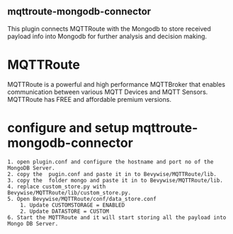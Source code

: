 ## mqttroute-mongodb-connector

This plugin connects MQTTRoute with the Mongodb to store received payload info into Mongodb for further analysis and decision making. 

# MQTTRoute 
MQTTRoute is a powerful and high performance MQTTBroker that enables communication between various MQTT Devices and MQTT Sensors. MQTTRoute has FREE and affordable premium versions. 

# configure and setup mqttroute-mongodb-connector
	1. open plugin.conf and configure the hostname and port no of the MongoDB Server.
	2. copy the  pugin.conf and paste it in to Bevywise/MQTTRoute/lib.
	3. copy the  folder mongo and paste it in to Bevywise/MQTTRoute/lib.
	4. replace custom_store.py with Bevywise/MQTTRoute/lib/custom_store.py.
	5. Open Bevywise/MQTTRoute/conf/data_store.conf 
		1. Update CUSTOMSTORAGE = ENABLED
		2. Update DATASTORE = CUSTOM 
	6. Start the MQTTRoute and it will start storing all the payload into Mongo DB Server.

